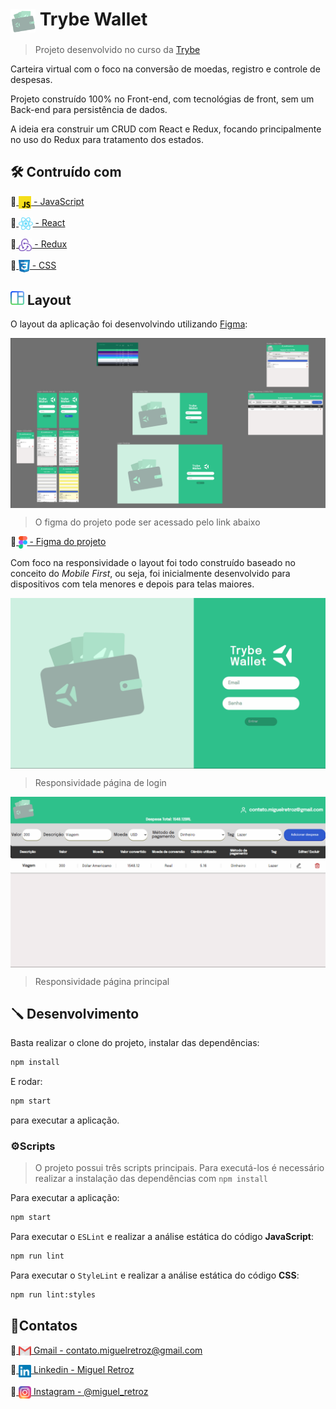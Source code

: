# <img alt="trybe wallet logo" align="center" src="./public/readme/trybe-wallet-logo.svg" width="40"/> Trybe Wallet

> Projeto desenvolvido no curso da <a href="https://www.betrybe.com" >Trybe</a>

Carteira virtual com o foco na conversão de moedas, registro e controle de despesas.

Projeto construído 100% no Front-end, com tecnológias de front, sem um Back-end para persistência de dados.

A ideia era construir um CRUD com React e Redux, focando principalmente no uso do Redux para tratamento dos estados.

## 🛠️ Contruído com

🔹<a href="https://developer.mozilla.org/en-US/docs/Web/JavaScript">
  <img alt="JavaScript" align="center" src="./public/readme/js-logo.svg" height="20">
    - JavaScript
</a>

🔹<a href="https://reactjs.org/">
    <img alt="React js" align="center" src="./public/readme/react-logo.svg" height="20">
     - React
  </a>

  🔹<a href="https://redux.js.org/">
    <img alt="Redux" align="center" src="./public/readme/redux-logo.svg" height="20">
    - Redux
  </a>

🔹<a href="https://developer.mozilla.org/en-US/docs/Web/CSS">
  <img align="center" src="./public/readme/css3-logo.svg" height="20">
    - CSS
</a>

## <img alt="layout icon" src="./public/readme/layout-icon.svg" width="22"/> Layout

O layout da aplicação foi desenvolvindo utilizando <a href="https://www.figma.com/">Figma</a>:

<a href="#">
  <img alt="layout figma" align="center" src="./public/readme/trybe-wallet-figma.png">
</a>

> O figma do projeto pode ser acessado pelo link abaixo

🔹<a href="https://www.figma.com/file/gnqt7Sp864YnWGtPJYFLw0/Trybe-Wallet?node-id=0%3A1">
  <img align="center" src="./public/readme/figma-logo.svg" height="20">
    - Figma do projeto
</a>

Com foco na responsividade o layout foi todo construído baseado no conceito do *Mobile First*, ou seja, foi inicialmente desenvolvido para dispositivos com tela menores e depois para telas maiores.

<a href="#">
  <img alt="page login layout" align="center" src="./public/readme/trybe-wallet-login-layout.gif">
</a>

> Responsividade página de login

<a href="#">
  <img alt="page main layout" align="center" src="./public/readme/trybe-wallet-main-layout.gif">
</a>

> Responsividade página principal


## 🪛 Desenvolvimento
Basta realizar o clone do projeto, instalar das dependências:
```bash
npm install
```

E rodar:
```bash
npm start
```
para executar a aplicação.

### ⚙️Scripts
> O projeto possui três scripts principais. Para executá-los é necessário realizar a instalação das dependências com `npm install`

Para executar a aplicação:
```bash
npm start
```

Para executar o `ESLint` e realizar a análise estática do código **JavaScript**:
```bash
npm run lint
```

Para executar o `StyleLint` e realizar a análise estática do código **CSS**:
```bash
npm run lint:styles
```

## 👤Contatos
🔹<a href = "mailto:contato.miguelretroz@gmail.com" target="_blank">
  <img align="center" src="./public/readme/gmail-logo.svg" width="20">
  Gmail - contato.miguelretroz@gmail.com
</a>

🔹<a href="https://www.linkedin.com/in/miguelretroz/" target="_blank">
  <img align="center" src="./public/readme/linkedin-logo.svg" width="20">
  Linkedin - Miguel Retroz
</a>

🔹<a href = "https://www.instagram.com/miguel_retroz/" target="_blank">
  <img align="center" src="./public/readme/instagram-logo.svg" width="20">
  Instagram - @miguel_retroz
</a>